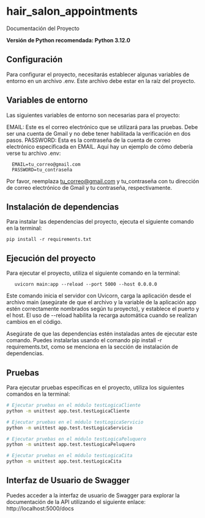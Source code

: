 # hair_salon_appointments

Documentación del Proyecto

**Versión de Python recomendada: Python 3.12.0**

## Configuración
Para configurar el proyecto, necesitarás establecer algunas variables de entorno en un archivo .env. Este archivo debe estar en la raíz del proyecto.

## Variables de entorno
Las siguientes variables de entorno son necesarias para el proyecto:

EMAIL: Este es el correo electrónico que se utilizará para las pruebas. Debe ser una cuenta de Gmail y no debe tener habilitada la verificación en dos pasos.
PASSWORD: Esta es la contraseña de la cuenta de correo electrónico especificada en EMAIL.
Aquí hay un ejemplo de cómo debería verse tu archivo .env:

````plaintext
  EMAIL=tu_correo@gmail.com
  PASSWORD=tu_contraseña
````

Por favor, reemplaza tu_correo@gmail.com y tu_contraseña con tu dirección de correo electrónico de Gmail y tu contraseña, respectivamente.

## Instalación de dependencias
Para instalar las dependencias del proyecto, ejecuta el siguiente comando en la terminal:
````plaintext
pip install -r requirements.txt
````
## Ejecución del proyecto
Para ejecutar el proyecto, utiliza el siguiente comando en la terminal:
````plaintext
   uvicorn main:app --reload --port 5000 --host 0.0.0.0
````
Este comando inicia el servidor con Uvicorn, carga la aplicación desde el archivo main (asegúrate de que el archivo y la variable de la aplicación app estén correctamente nombrados según tu proyecto), y establece el puerto y el host. El uso de --reload habilita la recarga automática cuando se realizan cambios en el código.

Asegúrate de que las dependencias estén instaladas antes de ejecutar este comando. Puedes instalarlas usando el comando pip install -r requirements.txt, como se menciona en la sección de instalación de dependencias.

## Pruebas
Para ejecutar pruebas específicas en el proyecto, utiliza los siguientes comandos en la terminal:

```bash
# Ejecutar pruebas en el módulo testLogicaCliente
python -m unittest app.test.testLogicaCliente

# Ejecutar pruebas en el módulo testLogicaServicio
python -m unittest app.test.testLogicaServicio

# Ejecutar pruebas en el módulo testLogicaPeluquero
python -m unittest app.test.testLogicaPeluquero

# Ejecutar pruebas en el módulo testLogicaCita
python -m unittest app.test.testLogicaCita

````

## Interfaz de Usuario de Swagger
Puedes acceder a la interfaz de usuario de Swagger para explorar la documentación de la API utilizando el siguiente enlace: http://localhost:5000/docs

